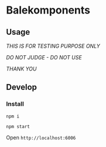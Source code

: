 # Balekomponents

## Usage
*THIS IS FOR TESTING PURPOSE ONLY*


*DO NOT JUDGE - DO NOT USE*


*THANK YOU*


## Develop

### Install

`npm i`

`npm start`

Open `http://localhost:6006`


